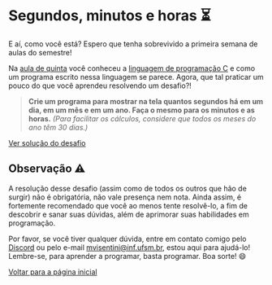 # Segundos, minutos e horas :hourglass_flowing_sand:

E aí, como você está? Espero que tenha sobrevivido a primeira semana de aulas do semestre!

Na [aula de quinta][aula] você conheceu a [linguagem de programação C][c] e como um programa escrito nessa linguagem se parece. Agora, que tal praticar um pouco do que você aprendeu resolvendo um desafio?!

> **Crie um programa para mostrar na tela quantos segundos há em um dia, em um mês e em um ano. Faça o mesmo para os minutos e as horas.** *(Para facilitar os cálculos, considere que todos os meses do ano têm 30 dias.)*

[Ver solução do desafio][solucao]

## Observação :warning:

A resolução desse desafio (assim como de todos os outros que hão de surgir) não é obrigatória, não vale presença nem nota. Ainda assim, é fortemente recomendado que você ao menos tente resolvê-lo, a fim de descobrir e sanar suas dúvidas, além de aprimorar suas habilidades em programação.

Por favor, se você tiver qualquer dúvida, entre em contato comigo pelo [Discord][discord-monitoria] ou pelo e-mail [mvisentini@inf.ufsm.br][email-monitor], estou aqui para ajudá-lo! Lembre-se, para aprender a programar, basta programar. Boa sorte! :smile:

[Voltar para a página inicial][pagina-inicial]

<!-- Links -->

[aula]:              https://github.com/BenhurUFSM/l121a/blob/main/Assuntos/02.p1.c.md    "Aula de quinta"
[c]:                 https://pt.wikipedia.org/wiki/C_(linguagem_de_programa%C3%A7%C3%A3o) "Linguagem de programação C"
[solucao]:           post-3-solucao-desafio-1.md                                          "Solução do desafio 1"
[discord-monitoria]: https://discord.gg/kSBnGsRvnB                                        "Servidor da monitoria da disciplina no Discord"
[email-monitor]:     mailto:mvisentini@inf.ufsm.br                                        "E-mail do monitor"
[pagina-inicial]:    ../README.md                                                         "Voltar para a página inicial"
